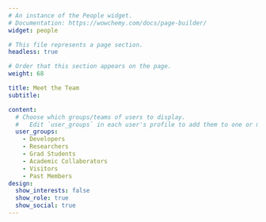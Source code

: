 ```yaml
---
# An instance of the People widget.
# Documentation: https://wowchemy.com/docs/page-builder/
widget: people

# This file represents a page section.
headless: true

# Order that this section appears on the page.
weight: 68

title: Meet the Team
subtitle:

content:
  # Choose which groups/teams of users to display.
  #   Edit `user_groups` in each user's profile to add them to one or more of these groups.
  user_groups:
    - Developers
    - Researchers
    - Grad Students
    - Academic Collaborators
    - Visitors
    - Past Members
design:
  show_interests: false
  show_role: true
  show_social: true
---
```

